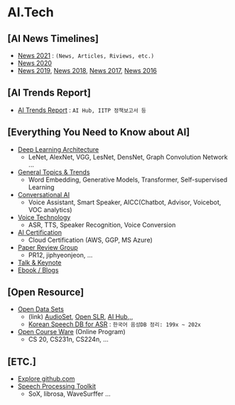 # AI.Tech 
[AI News Timelines]
--- 
* [News 2021](./docs/NewsTimeline2021.md) : `(News, Articles, Riviews, etc.)`
* [News 2020](./docs/NewsTimeline2020.md)
* [News 2019](./docs/NewsTimeline2019.md), [News 2018](./docs/NewsTimeline2018.md), [News 2017](./docs/NewsTimeline2017.md), [News 2016](NewsTimeline2016.md)


[AI Trends Report]
---
* [AI Trends Report](./docs/TrendsReport.md) : `AI Hub, IITP 정책보고서 등` 

[Everything You Need to Know about AI] 
---
* [Deep Learning Architecture](./docs/DLArchitectures.md)
  * LeNet, AlexNet, VGG, LesNet, DensNet, Graph Convolution Network ... 
* [General Topics & Trends](./docs/TrendsTopics.md)
  * Word Embedding, Generative Models, Transformer, Self-supervised Learning
* [Conversational AI](./docs/ConvAI.md)
  * Voice Assistant, Smart Speaker, AICC(Chatbot, Advisor, Voicebot, VOC analytics)
* [Voice Technology](./docs/VoiceTechTopics.md)
  * ASR, TTS, Speaker Recognition, Voice Conversion  
* [AI Certification](./docs/CertiAI.md)
  * Cloud Certification (AWS, GGP, MS Azure) 
* [Paper Review Group](./docs/ReviewGroup.md)
  * PR12, jiphyeonjeon, ... 
* [Talk & Keynote](./docs/TechTalk.md)
* [Ebook / Blogs](./docs/OpenCourseBook.md) 

[Open Resource]
---
* [Open Data Sets](./docs/Datasets.md)
  * (link) [AudioSet](https://research.google.com/audioset/), [Open SLR](https://openslr.org/), [AI Hub](https://aihub.or.kr/),,, 
  * [Korean Speech DB for ASR](./docs/KoSpeechDB.md) : `한국어 음성DB 정리: 199x ~ 202x`  
* [Open Course Ware](./docs/OCW.md) (Online Program)
  * CS 20, CS231n, CS224n, ... 
  
[ETC.]
---
* [Explore github.com](./docs/git_collection.md)
* [Speech Processing Toolkit](./docs/SpeechProcToolkit.md)
  - SoX, librosa, WaveSurffer ...  


